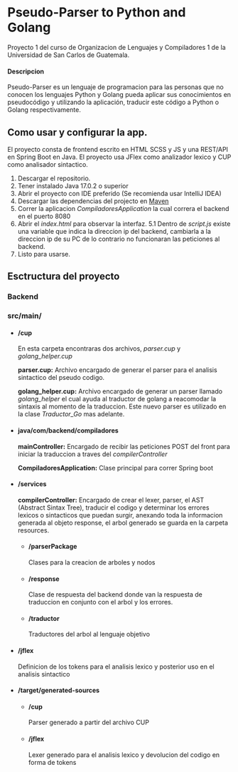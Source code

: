 # Pseudo-Parser to Python and Golang
Proyecto 1 del curso de Organizacion de Lenguajes y Compiladores 1 de la Universidad de San Carlos de Guatemala.

#### Descripcion

Pseudo-Parser es un lenguaje de programacion para las personas que no conocen los lenguajes Python y Golang pueda aplicar sus conocimientos en pseudocódigo y utilizando la aplicación, traducir este código a Python o Golang respectivamente.


## Como usar y configurar la app.

El proyecto consta de frontend escrito en HTML SCSS y JS y una REST/API en Spring Boot en Java. El proyecto usa JFlex como analizador lexico y CUP como analisador sintactico.

1. Descargar el repositorio.
2. Tener instalado Java 17.0.2 o superior
3. Abrir el proyecto con IDE preferido (Se recomienda usar IntelliJ IDEA)
4. Descargar las dependencias del projecto en [Maven](https://youtu.be/91DamlXb7bE)
5. Correr la aplicacion *CompiladoresApplication* la cual correra el backend en el puerto 8080
6. Abrir el *index.html* para observar la interfaz.
	5.1 Dentro de *script.js* existe una variable que indica la direccion ip del backend, cambiarla a la direccion ip de su PC de lo contrario no funcionaran las peticiones al backend.
7. Listo para usarse.

## Esctructura del proyecto
### Backend

### src/main/

- #### /cup

	En esta carpeta encontraras dos archivos, *parser.cup* y *golang_helper.cup*

	**parser.cup:** 	Archivo encargado de generar el parser para el analisis sintactico del pseudo codigo.

	**golang_helper.cup:** Archivo encargado de generar un parser llamado *golang_helper* el cual ayuda al traductor de golang a reacomodar la sintaxis al momento de la traduccion. Este nuevo parser es utilizado en la clase *Traductor_Go* mas adelante.

- #### java/com/backend/compiladores

	**mainController:** Encargado de recibir las peticiones POST del front para iniciar la traduccion a traves del *compilerController*

	**CompiladoresApplication:** Clase principal para correr Spring boot

- #### /services
	**compilerController:** Encargado de crear el lexer, parser, el AST (Abstract Sintax Tree), traducir el codigo y determinar los errores lexicos o sintacticos que puedan surgir, anexando toda la informacion generada al objeto response, el arbol generado se guarda en la carpeta resources.

	- #### /parserPackage
		Clases para la creacion de arboles y nodos
	- #### /response
		Clase de respuesta del backend donde van la respuesta de traduccion en conjunto con el arbol y los errores.
	- #### /traductor
		Traductores del arbol al lenguaje objetivo

- #### /jflex
	Definicion de los tokens para el analisis lexico y posterior uso en el analisis sintactico

- #### /target/generated-sources
	- #### /cup
		Parser generado a partir del archivo CUP
	- #### /jflex
		Lexer generado para el analisis lexico y devolucion del codigo en forma de tokens


